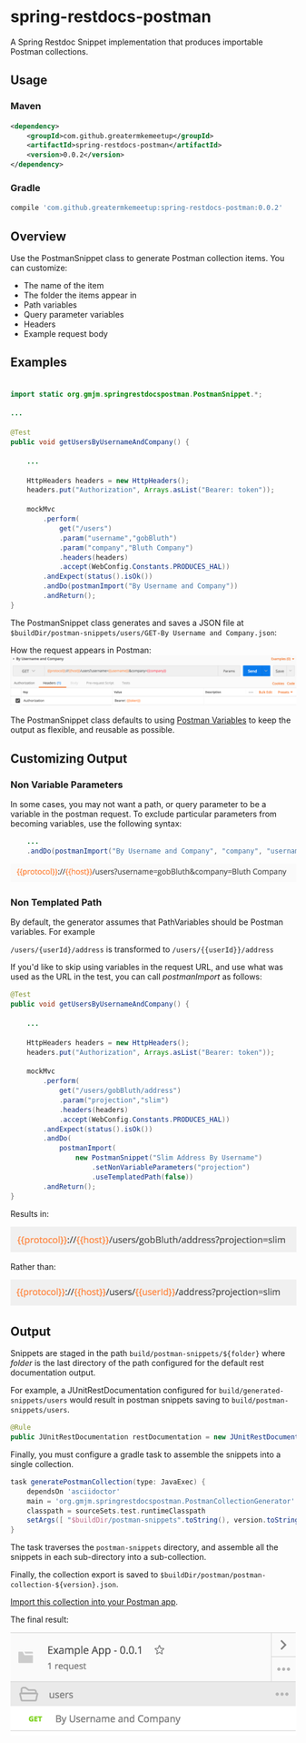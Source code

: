 # spring-restdocs-postman
A Spring Restdoc Snippet implementation that produces importable Postman collections.

## Usage
### Maven
```xml
<dependency>
    <groupId>com.github.greatermkemeetup</groupId>
    <artifactId>spring-restdocs-postman</artifactId>
    <version>0.0.2</version>
</dependency>
```
### Gradle
```groovy
compile 'com.github.greatermkemeetup:spring-restdocs-postman:0.0.2'
```

## Overview
Use the PostmanSnippet class to generate Postman collection items.  You can customize:
* The name of the item
* The folder the items appear in
* Path variables
* Query parameter variables
* Headers
* Example request body



## Examples

```java

import static org.gmjm.springrestdocspostman.PostmanSnippet.*;

...

@Test
public void getUsersByUsernameAndCompany() {
    
    ...
    
	HttpHeaders headers = new HttpHeaders();
	headers.put("Authorization", Arrays.asList("Bearer: token"));

	mockMvc
		.perform(
		    get("/users")
			.param("username","gobBluth")
			.param("company","Bluth Company")
			.headers(headers)
			.accept(WebConfig.Constants.PRODUCES_HAL))
		.andExpect(status().isOk())
		.andDo(postmanImport("By Username and Company"))
		.andReturn();
}
```

The PostmanSnippet class generates and saves a JSON file at ```$buildDir/postman-snippets/users/GET-By Username and Company.json```:

How the request appears in Postman:
![Example Request](/images/example-request.png?raw=true "Example Request")

The PostmanSnippet class defaults to using [Postman Variables](https://www.getpostman.com/docs/v6/postman/environments_and_globals/variables) to keep the output as flexible, and reusable as possible.

## Customizing Output
### Non Variable Parameters
In some cases, you may not want a path, or query parameter to be a variable in the postman request.
To exclude particular parameters from becoming variables, use the following syntax:

```java
	...
	.andDo(postmanImport("By Username and Company", "company", "username"))
```

![Example Request - Non Variable Parameters](/images/example-request-nonVariableParameters.png?raw=true "Example Request - Non Variable Parameters")

### Non Templated Path
By default, the generator assumes that PathVariables should be Postman variables.  For example

```/users/{userId}/address``` is transformed to ```/users/{{userId}}/address```

If you'd like to skip using variables in the request URL, and use what was used as the URL in the test,
you can call _postmanImport_ as follows:

```java
@Test
public void getUsersByUsernameAndCompany() {
    
    ...
    
	HttpHeaders headers = new HttpHeaders();
	headers.put("Authorization", Arrays.asList("Bearer: token"));

	mockMvc
		.perform(
		    get("/users/gobBluth/address")
		    .param("projection","slim")
			.headers(headers)
			.accept(WebConfig.Constants.PRODUCES_HAL))
		.andExpect(status().isOk())
		.andDo(
			postmanImport(
				new PostmanSnippet("Slim Address By Username")
					.setNonVariableParameters("projection")
					.useTemplatedPath(false))
		.andReturn();
}
```

Results in:

![Example Request - Use Tempalted Path = false](/images/example-request-useTemplatedPath-false.png?raw=true "Example Request - Use Tempalted Path = false")

Rather than:

![Example Request - Use Tempalted Path = true](/images/example-request-useTemplatedPath-true.png?raw=true "Example Request - Use Tempalted Path = true")

## Output

Snippets are staged in the path ```build/postman-snippets/${folder}``` where _folder_ is the last directory
of the path configured for the default rest documentation output.

For example, a JUnitRestDocumentation configured for ```build/generated-snippets/users``` would result in postman
snippets saving to ```build/postman-snippets/users```.
```java
@Rule
public JUnitRestDocumentation restDocumentation = new JUnitRestDocumentation("build/generated-snippets/users");
```

Finally, you must configure a gradle task to assemble the snippets into a single collection.

```gradle
task generatePostmanCollection(type: JavaExec) {
	dependsOn 'asciidoctor'
	main = 'org.gmjm.springrestdocspostman.PostmanCollectionGenerator'
	classpath = sourceSets.test.runtimeClasspath
	setArgs([ "$buildDir/postman-snippets".toString(), version.toString() ])
}
```

The task traverses the ```postman-snippets``` directory, and assemble all the snippets in each sub-directory
into a sub-collection.

Finally, the collection export is saved to ```$buildDir/postman/postman-collection-${version}.json```.

[Import this collection into your Postman app](https://www.getpostman.com/docs/v6/postman/collections/data_formats).

The final result:

![Example Collection](/images/example-collection-1.png?raw=true "Example Collection")